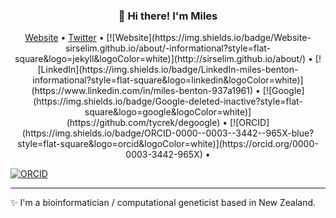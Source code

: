 <h3 align="center">👋 Hi there! I'm Miles</h3>
<p align="center">
  <a href="http://sirselim.github.io/about/">Website</a> •
  <a href="https://twitter.com/miles_benton">Twitter</a> •
  [![Website](https://img.shields.io/badge/Website-sirselim.github.io/about/-informational?style=flat-square&logo=jekyll&logoColor=white)](http://sirselim.github.io/about/) •
  [![LinkedIn](https://img.shields.io/badge/LinkedIn-miles-benton-informational?style=flat-square&logo=linkedin&logoColor=white)](https://www.linkedin.com/in/miles-benton-937a1961) •
  [![Google](https://img.shields.io/badge/Google-deleted-inactive?style=flat-square&logo=google&logoColor=white)](https://github.com/tycrek/degoogle) •
  [![ORCID](https://img.shields.io/badge/ORCID-0000--0003--3442--965X-blue?style=flat-square&logo=orcid&logoColor=white)](https://orcid.org/0000-0003-3442-965X) •
</p>

[![ORCID](https://img.shields.io/badge/ORCID-0000--0001--6615--8677-blue?style=flat-square&logo=orcid&logoColor=white)](https://orcid.org/0000-0001-6615-8677)

---
✨ I'm a bioinformatician / computational geneticist based in New Zealand.

<!--
**sirselim/sirselim** is a ✨ _special_ ✨ repository because its `README.md` (this file) appears on your GitHub profile.

Here are some ideas to get you started:

- 🔭 I’m currently working on ...
- 🌱 I’m currently learning ...
- 👯 I’m looking to collaborate on ...
- 🤔 I’m looking for help with ...
- 💬 Ask me about ...
- 📫 How to reach me: ...
- 😄 Pronouns: ...
- ⚡ Fun fact: ...
-->
